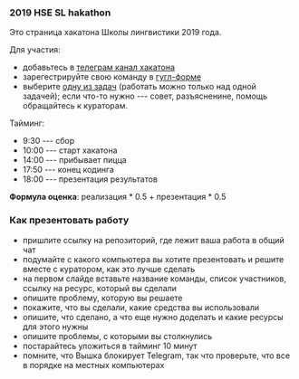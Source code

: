 ### 2019 HSE SL hakathon

Это страница хакатона Школы лингвистики 2019 года.

Для участия:

* добавьтесь в [телеграм канал хакатона](https://t.me/joinchat/GEOcGBIaKRY3WdzP5Kvijg)
* зарегестрируйте свою команду в [гугл-форме](https://docs.google.com/forms/d/e/1FAIpQLSdbqTDJMPDWxb56DdIzyDzw1jyo99nF6IuWTtQRsN7LwCNezg/viewform)
* выберите [одну из задач](https://github.com/agricolamz/2019_SL_hakathon/issues) (работать можно только над одной задачей); если что-то нужно --- совет, разъясненине, помощь обращайтесь к кураторам.

Тайминг:
  
* 9:30 --- сбор
* 10:00 --- старт хакатона
* 14:00 --- прибывает пицца
* 17:50 --- конец кодинга
* 18:00 --- презентация результатов

**Формула оценка**: реализация * 0.5 + презентация * 0.5

### Как презентовать работу

* пришлите ссылку на репозиторий, где лежит ваша работа в общий чат
* подумайте с какого компьютера вы хотите презентовать и решите вместе с куратором, как это лучше сделать
* на первом слайде вставьте название команды, список участников, ссылку на ресурс, который вы сделали
* опишите проблему, которую вы решаете
* покажите, что вы сделали, какие средства вы использовали
* опишите, что сделано, а что еще нужно доделать и какие ресурсы для этого нужны
* опишите проблемы, с которыми вы столкнулись
* постарайтесь уложиться в тайминг 10 минут
* помните, что Вышка блокирует Telegram, так что проверьте, что все в порядке на местных компьютерах
